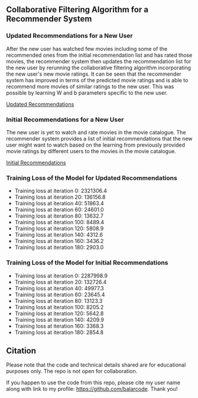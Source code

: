 ## Collaborative Filtering Algorithm for a Recommender System

### Updated Recommendations for a New User

After the new user has watched few movies including some of the recommended ones from the initial recommendation list and has rated those movies, the recommender system then updates the recommendation list for the new user by rerunning the collaborative filtering algorithm incorporating the new user's new movie ratings. It can be seen that the recommender system has improved in terms of the predicted movie ratings and is able to recommend more movies of similar ratings to the new user. This was possible by learning W and b parameters specific to the new user.

[Updated Recommendations](results/updated_recommendations_for_new_user.csv)

### Initial Recommendations for a New User

The new user is yet to watch and rate movies in the movie catalogue. The recommender system provides a list of initial recommendations that the new user might want to watch based on the learning from previously provided movie ratings by different users to the movies in the movie catalogue.

[Initial Recommendations](results/initial_recommendations_for_new_user.csv)

### Training Loss of the Model for Updated Recommendations

- Training loss at iteration 0: 2321306.4
- Training loss at iteration 20: 136156.8
- Training loss at iteration 40: 51863.4
- Training loss at iteration 60: 24601.0
- Training loss at iteration 80: 13632.7
- Training loss at iteration 100: 8489.4
- Training loss at iteration 120: 5808.9
- Training loss at iteration 140: 4312.6
- Training loss at iteration 160: 3436.2
- Training loss at iteration 180: 2903.0

### Training Loss of the Model for Initial Recommendations

- Training loss at iteration 0: 2287998.9
- Training loss at iteration 20: 132726.4
- Training loss at iteration 40: 49977.3
- Training loss at iteration 60: 23645.4
- Training loss at iteration 80: 13123.3
- Training loss at iteration 100: 8205.2
- Training loss at iteration 120: 5642.8
- Training loss at iteration 140: 4209.9
- Training loss at iteration 160: 3368.3
- Training loss at iteration 180: 2854.8


## Citation

Please note that the code and technical details shared are for educational purposes only. The repo is not open for collaboration.

If you happen to use the code from this repo, please cite my user name along with link to my profile: https://github.com/balarcode. Thank you!
